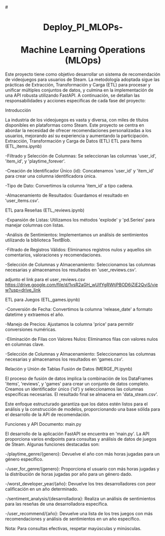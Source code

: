 #<h1 align=center>Deploy_PI_MLOPs-  

### <h1 align=center>Machine Learning Operations (MLOps)

Este proyecto tiene como objetivo desarrollar un sistema de recomendación de videojuegos para usuarios de Steam. La metodología adoptada sigue las prácticas de Extracción, Transformación y Carga (ETL) para procesar y unificar múltiples conjuntos de datos, y culmina en la implementación de una API robusta utilizando FastAPI. A continuación, se detallan las responsabilidades y acciones específicas de cada fase del proyecto:

Introducción

La industria de los videojuegos es vasta y diversa, con miles de títulos disponibles en plataformas como Steam. Este proyecto se centra en abordar la necesidad de ofrecer recomendaciones personalizadas a los usuarios, mejorando así su experiencia y aumentando la participación.
Extracción, Transformación y Carga de Datos (ETL)
ETL para Items (ETL_items.ipynb)

-Filtrado y Selección de Columnas: Se seleccionan las columnas 'user_id', 'item_id', y 'playtime_forever'.

-Creación de Identificador Único (id): Concatenamos 'user_id' y 'item_id' para crear una columna identificadora única.

-Tipo de Dato: Convertimos la columna 'item_id' a tipo cadena.

-Almacenamiento de Resultados: Guardamos el resultado en 'user_items.csv'.

ETL para Reseñas (ETL_reviews.ipynb)

-Expansión de Listas: Utilizamos los métodos 'explode' y 'pd.Series' para manejar columnas con listas.

-Análisis de Sentimientos: Implementamos un análisis de sentimientos utilizando la biblioteca TextBlob.

-Filtrado de Registros Válidos: Eliminamos registros nulos y aquellos sin comentarios, valoraciones y recomendaciones.

-Selección de Columnas y Almacenamiento: Seleccionamos las columnas necesarias y almacenamos los resultados en 'user_reviews.csv'.

adjunto el link para el user_reviews.csv https://drive.google.com/file/d/1vsR2aGH_wUlfYgRWtjPBOD6jZiE2QyiS/view?usp=drive_link

ETL para Juegos (ETL_games.ipynb)

-Conversión de Fecha: Convertimos la columna 'release_date' a formato datetime y extraemos el año.

-Manejo de Precios: Ajustamos la columna 'price' para permitir conversiones numéricas.

-Eliminación de Filas con Valores Nulos: Eliminamos filas con valores nulos en columnas clave.

-Selección de Columnas y Almacenamiento: Seleccionamos las columnas necesarias y almacenamos los resultados en 'games.csv'.

Relación y Unión de Tablas
Fusión de Datos (MERGE_PI.ipynb)

El proceso de fusión de datos implica la combinación de los DataFrames 'items', 'reviews', y 'games' para crear un conjunto de datos completo. Creamos un identificador único ('id') y seleccionamos las columnas específicas necesarias. El resultado final se almacena en 'data_steam.csv'.

Este enfoque estructurado garantiza que los datos estén listos para el análisis y la construcción de modelos, proporcionando una base sólida para el desarrollo de la API de recomendación.


Funciones y API
Documento: main.py

El desarrollo de la aplicación FastAPI se encuentra en 'main.py'. La API proporciona varios endpoints para consultas y análisis de datos de juegos de Steam. Algunas funciones destacadas son:

-/playtime_genre/{genero}: Devuelve el año con más horas jugadas para un género específico.

-/user_for_genre/{genero}: Proporciona el usuario con más horas jugadas y la distribución de horas jugadas por año para un género dado.

-/worst_developer_year/{año}: Devuelve los tres desarrolladores con peor calificación en un año determinado.

-/sentiment_analysis/{desarrolladora}: Realiza un análisis de sentimientos para las reseñas de una desarrolladora específica.

-/user_recommend/{año}: Devuelve una lista de los tres juegos con más recomendaciones y análisis de sentimientos en un año específico.

Nota: Para consultas efectivas, respetar mayúsculas y minúsculas.
